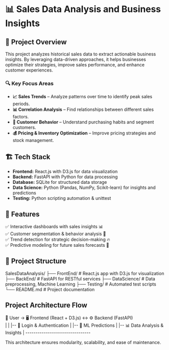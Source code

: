 # 📊 Sales Data Analysis and Business Insights  

## 🚀 Project Overview  
This project analyzes historical sales data to extract actionable business insights. By leveraging data-driven approaches, it helps businesses optimize their strategies, improve sales performance, and enhance customer experiences.  

### 🔍 Key Focus Areas  
- **📈 Sales Trends** – Analyze patterns over time to identify peak sales periods.  
- **📊 Correlation Analysis** – Find relationships between different sales factors.  
- **🛒 Customer Behavior** – Understand purchasing habits and segment customers.  
- **💰 Pricing & Inventory Optimization** – Improve pricing strategies and stock management.  

## 🏗️ Tech Stack  
- **Frontend:** React.js with D3.js for data visualization  
- **Backend:** FastAPI with Python for data processing  
- **Database:** SQLite for structured data storage  
- **Data Science:** Python (Pandas, NumPy, Scikit-learn) for insights and predictions  
- **Testing:** Python scripting automation & unittest  

## 📌 Features  
✅ Interactive dashboards with sales insights 📊  
✅ Customer segmentation & behavior analysis 👥  
✅ Trend detection for strategic decision-making 🔥  
✅ Predictive modeling for future sales forecasts 🔮  

## 📂 Project Structure  
SalesDataAnalysis/
├── FrontEnd/       # React.js app with D3.js for visualization
├── BackEnd/        # FastAPI for RESTful services
├── DataScience/    # Data preprocessing, Machine Learning
├── Testing/        # Automated test scripts
└── README.md       # Project documentation

## Project Architecture Flow

👤 User → 🖥️ Frontend (React + D3.js) ↔ ⚙️ Backend (FastAPI) <br>
                |                                |
                |-- 🔑 Login & Authentication   |
                |-- 🤖 ML Predictions           |
                |-- 📊 Data Analysis & Insights |
                --------------------------------


This architecture ensures modularity, scalability, and ease of maintenance.
